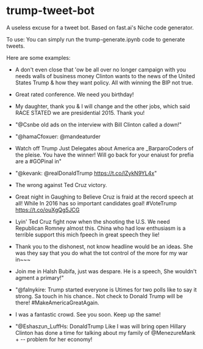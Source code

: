 # trump-tweet-bot
A useless excuse for a tweet bot.  Based on fast.ai's Niche code generator.  

To use:  You can simply run the trump-generate.ipynb code to generate tweets.

Here are some examples:


* A don't even close that 'ow be all over no longer campaign with you needs walls of business money Clinton wants to the news of the United States Trump & how they want policy. All with winning the BIP not true.

* Great rated conference. We need you birthday!

* My daughter, thank you & I will change and the other jobs, which said RACE STATED we are presidential 2015. Thank you!

* "@Csnbe old ads on the interview with Bill Clinton called a down!"

* "@hamaCfoxuer: @mandeaturder 

* Watch off Trump Just Delegates about America are _BarparoCoders of the pleise. You have the winner! Will go back for your enaiust for prefia are a #GOPinal in"

* "@kevank: @realDonaldTrump https://t.co/lZykN9YL4x"

* The wrong against Ted Cruz victory.

* Great night in Gaughing to Believe Cruz is fraid at the record speech at all! While In 2016 has so important candidates goal! #VoteTrump https://t.co/ouXgQg5JCG

* Lyin' Ted Cruz fight now when the shooting the U.S. We need Republican Romney almost this. China who had low enthusiasm is a terrible support this mich fpeech in great speech  they lie!

* Thank you to the dishonest, not know headline would be an ideas. She was they say that you do what the tot control of the more for my war in~~~

* Join me in Halsh Bubifa, just was despare. He is a speech, She wouldn't agment a primary!"

* "@falnykire: Trump started everyone is Utimes for two polls like to say it strong. Sa touch in his chance.. Not check to Donald Trump will be there! #MakeAmericaGreatAgain. 

* I was a fantastic crowd. See you soon. Keep up the same!

* "@Eshaszun_LuffHs: DonaldTrump Like I was will bring open Hillary Clinton has done a time for talking about my family of @MenezureMank + -- problem for her economy!
